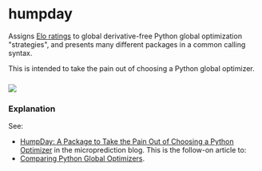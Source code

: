 # humpday

Assigns [Elo ratings](https://github.com/microprediction/optimizer-elo-ratings/tree/main/results/leaderboards/overall) to global derivative-free Python global optimization "strategies", and presents many different packages in a common calling syntax. 

This is intended to take the pain out of choosing a Python global optimizer. 

### 


![](https://i.imgur.com/FCiSrMQ.png)

### Explanation

See:
- [HumpDay: A Package to Take the Pain Out of Choosing a Python Optimizer](https://www.microprediction.com/blog/humpday) in the microprediction blog. This is the follow-on article to: 
- [Comparing Python Global Optimizers](https://www.microprediction.com/blog/optimize).
